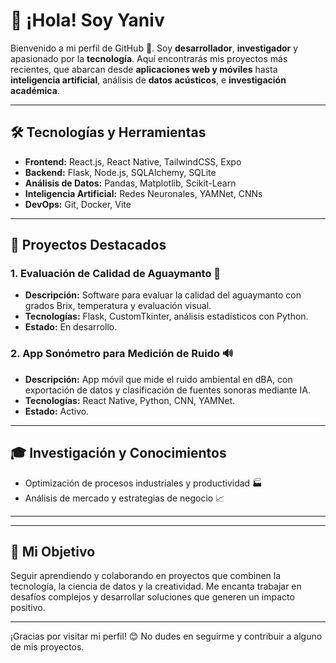 # 👋 ¡Hola! Soy Yaniv

Bienvenido a mi perfil de GitHub 🚀. Soy **desarrollador**, **investigador** y apasionado por la **tecnología**. Aquí encontrarás mis proyectos más recientes, que abarcan desde **aplicaciones web y móviles** hasta **inteligencia artificial**, análisis de **datos acústicos**, e **investigación académica**.

---

## 🛠️ Tecnologías y Herramientas
- **Frontend:** React.js, React Native, TailwindCSS, Expo
- **Backend:** Flask, Node.js, SQLAlchemy, SQLite
- **Análisis de Datos:** Pandas, Matplotlib, Scikit-Learn
- **Inteligencia Artificial:** Redes Neuronales, YAMNet, CNNs
- **DevOps:** Git, Docker, Vite

---

## 📌 Proyectos Destacados

### 1. **Evaluación de Calidad de Aguaymanto 🍊**
- **Descripción:** Software para evaluar la calidad del aguaymanto con grados Brix, temperatura y evaluación visual. 
- **Tecnologías:** Flask, CustomTkinter, análisis estadísticos con Python.
- **Estado:** En desarrollo.

### 2. **App Sonómetro para Medición de Ruido 🔊**
- **Descripción:** App móvil que mide el ruido ambiental en dBA, con exportación de datos y clasificación de fuentes sonoras mediante IA.
- **Tecnologías:** React Native, Python, CNN, YAMNet.
- **Estado:** Activo.
---

## 🎓 Investigación y Conocimientos
- Optimización de procesos industriales y productividad 🏭
- Análisis de mercado y estrategias de negocio 📈


---

---

## 🚀 Mi Objetivo
Seguir aprendiendo y colaborando en proyectos que combinen la tecnología, la ciencia de datos y la creatividad. Me encanta trabajar en desafíos complejos y desarrollar soluciones que generen un impacto positivo.

---

¡Gracias por visitar mi perfil! 😊 No dudes en seguirme y contribuir a alguno de mis proyectos.
